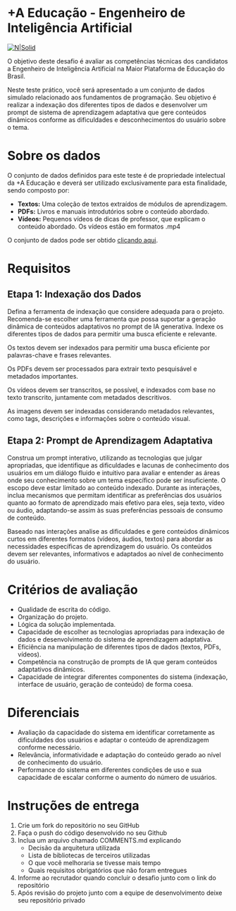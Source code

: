 # +A Educação - Engenheiro de Inteligência Artificial

[](https://github.com/grupo-a/challenge-artificial-intelligence#a-educa%C3%A7%C3%A3o---engenheiro-de-intelig%C3%AAncia-artificial)

[![N|Solid](https://camo.githubusercontent.com/c1ef321a7a531a0e4f929f81e20e7ec10dbb363867e49012c1a8eab1da032bc6/68747470733a2f2f6d616973616564752e636f6d2e62722f68756266732f736974652d677275706f2d612f6c6f676f2d6d6169732d612d656475636163616f2e737667)](https://maisaedu.com.br/)

O objetivo deste desafio é avaliar as competências técnicas dos candidatos a Engenheiro de Inteligência Artificial na Maior Plataforma de Educação do Brasil.

Neste teste prático, você será apresentado a um conjunto de dados simulado relacionado aos fundamentos de programação. Seu objetivo é realizar a indexação dos diferentes tipos de dados e desenvolver um prompt de sistema de aprendizagem adaptativa que gere conteúdos dinâmicos conforme as dificuldades e desconhecimentos do usuário sobre o tema.

# Sobre os dados

[](https://github.com/grupo-a/challenge-artificial-intelligence#sobre-os-dados)

O conjunto de dados definidos para este teste é de propriedade intelectual da +A Educação e deverá ser utilizado exclusivamente para esta finalidade, sendo composto por:

* **Textos:** Uma coleção de textos extraídos de módulos de aprendizagem.
* **PDFs:** Livros e manuais introdutórios sobre o conteúdo abordado.
* **Vídeos:** Pequenos vídeos de dicas de professor, que explicam o conteúdo abordado. Os vídeos estão em formatos .mp4

O conjunto de dados pode ser obtido [clicando aqui](https://github.com/grupo-a/challenge-artificial-intelligence/tree/main/resources).

# Requisitos

[](https://github.com/grupo-a/challenge-artificial-intelligence#requisitos)

## Etapa 1: Indexação dos Dados

[](https://github.com/grupo-a/challenge-artificial-intelligence#etapa-1-indexa%C3%A7%C3%A3o-dos-dados)

Defina a ferramenta de indexação que considere adequada para o projeto. Recomenda-se escolher uma ferramenta que possa suportar a geração dinâmica de conteúdos adaptativos no prompt de IA generativa. Indexe os diferentes tipos de dados para permitir uma busca eficiente e relevante.

Os textos devem ser indexados para permitir uma busca eficiente por palavras-chave e frases relevantes.

Os PDFs devem ser processados para extrair texto pesquisável e metadados importantes.

Os vídeos devem ser transcritos, se possível, e indexados com base no texto transcrito, juntamente com metadados descritivos.

As imagens devem ser indexadas considerando metadados relevantes, como tags, descrições e informações sobre o conteúdo visual.

## Etapa 2: Prompt de Aprendizagem Adaptativa

[](https://github.com/grupo-a/challenge-artificial-intelligence#etapa-2--prompt-de-aprendizagem-adaptativa)

Construa um prompt interativo, utilizando as tecnologias que julgar apropriadas, que identifique as dificuldades e lacunas de conhecimento dos usuários em um diálogo fluido e intuitivo para avaliar e entender as áreas onde seu conhecimento sobre um tema específico pode ser insuficiente. O escopo deve estar limitado ao conteúdo indexado. Durante as interações, inclua mecanismos que permitam identificar as preferências dos usuários quanto ao formato de aprendizado mais efetivo para eles, seja texto, vídeo ou áudio, adaptando-se assim às suas preferências pessoais de consumo de conteúdo.

Baseado nas interações analise as dificuldades e gere conteúdos dinâmicos curtos em diferentes formatos (vídeos, áudios, textos) para abordar as necessidades específicas de aprendizagem do usuário. Os conteúdos devem ser relevantes, informativos e adaptados ao nível de conhecimento do usuário.

# Critérios de avaliação

[](https://github.com/grupo-a/challenge-artificial-intelligence#crit%C3%A9rios-de-avalia%C3%A7%C3%A3o)

* Qualidade de escrita do código.
* Organização do projeto.
* Lógica da solução implementada.
* Capacidade de escolher as tecnologias apropriadas para indexação de dados e desenvolvimento do sistema de aprendizagem adaptativa.
* Eficiência na manipulação de diferentes tipos de dados (textos, PDFs, vídeos).
* Competência na construção de prompts de IA que geram conteúdos adaptativos dinâmicos.
* Capacidade de integrar diferentes componentes do sistema (indexação, interface de usuário, geração de conteúdo) de forma coesa.

# Diferenciais

[](https://github.com/grupo-a/challenge-artificial-intelligence#diferenciais)

* Avaliação da capacidade do sistema em identificar corretamente as dificuldades dos usuários e adaptar o conteúdo de aprendizagem conforme necessário.
* Relevância, informatividade e adaptação do conteúdo gerado ao nível de conhecimento do usuário.
* Performance do sistema em diferentes condições de uso e sua capacidade de escalar conforme o aumento do número de usuários.

# Instruções de entrega

[](https://github.com/grupo-a/challenge-artificial-intelligence#instru%C3%A7%C3%B5es-de-entrega)

1. Crie um fork do repositório no seu GitHub
2. Faça o push do código desenvolvido no seu Github
3. Inclua um arquivo chamado COMMENTS.md explicando
   * Decisão da arquitetura utilizada
   * Lista de bibliotecas de terceiros utilizadas
   * O que você melhoraria se tivesse mais tempo
   * Quais requisitos obrigatórios que não foram entregues
4. Informe ao recrutador quando concluir o desafio junto com o link do repositório
5. Após revisão do projeto junto com a equipe de desenvolvimento deixe seu repositório privado
